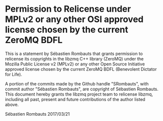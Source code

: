 # Permission to Relicense under MPLv2 or any other OSI approved license chosen by the current ZeroMQ BDFL

This is a statement by Sébastien Rombauts
that grants permission to relicense its copyrights in the libzmq C++
library (ZeroMQ) under the Mozilla Public License v2 (MPLv2) or any other
Open Source Initiative approved license chosen by the current ZeroMQ
BDFL (Benevolent Dictator for Life).

A portion of the commits made by the Github handle "SRombauts", with
commit author "Sébastien Rombauts", are copyright of Sébastien Rombauts.
This document hereby grants the libzmq project team to relicense libzmq,
including all past, present and future contributions of the author listed above.

Sébastien Rombauts
2017/03/21